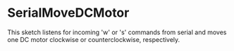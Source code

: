 # SerialMoveDCMotor
This sketch listens for incoming 'w' or 's' commands from serial and moves one DC motor clockwise or counterclockwise, respectively.
